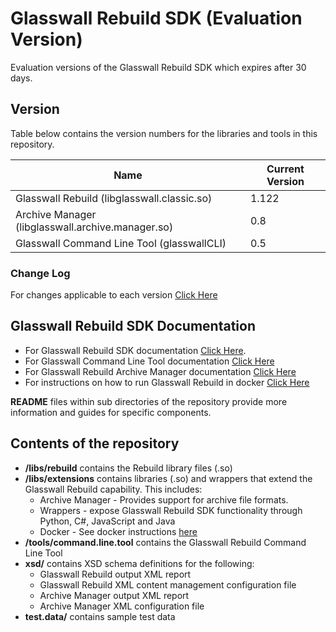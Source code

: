 # Glasswall Rebuild SDK (Evaluation Version)

Evaluation versions of the Glasswall Rebuild SDK which expires after 30 days.

## Version

Table below contains the version numbers for the libraries and tools in this repository.

| Name                                                 | Current Version |
|------------------------------------------------------|-----------------|
| Glasswall  Rebuild (libglasswall.classic.so)         | 1.122           |
| Archive Manager (libglasswall.archive.manager.so)    | 0.8             |
| Glasswall Command Line Tool (glasswallCLI)           | 0.5             |

### Change Log

For changes applicable to each version [Click Here](https://github.com/filetrust/sdk-rebuild/blob/master/Changelog.md)

## Glasswall Rebuild SDK Documentation

- For Glasswall  Rebuild SDK documentation [Click Here](https://docs.glasswallsolutions.com/sdk/rebuild).
- For Glasswall Command Line Tool documentation [Click Here](https://github.com/filetrust/sdk-rebuild/blob/master/tools/command.line.tool/README.md)
- For Glasswall Rebuild Archive Manager documentation [Click Here](https://github.com/filetrust/sdk-rebuild-eval/tree/master/libs/extensions/archive.manager)
- For instructions on how to run Glasswall Rebuild in docker [Click Here](https://github.com/filetrust/sdk-rebuild-eval/tree/master/libs/extensions/wrappers/docker)

**README** files within sub directories of the repository provide more information and guides for specific components.

## Contents of the repository

- **/libs/rebuild** contains the  Rebuild library files (.so)
- **/libs/extensions** contains libraries (.so) and wrappers that extend the Glasswall  Rebuild capability. This includes:
    - Archive Manager - Provides support for archive file formats.
    - Wrappers - expose Glasswall  Rebuild SDK functionality through Python, C#, JavaScript and Java
    - Docker - See docker instructions [here](https://github.com/filetrust/sdk-rebuild-eval/tree/master/libs/extensions/wrappers/docker)
- **/tools/command.line.tool** contains the Glasswall Rebuild Command Line Tool
- **xsd/** contains XSD schema definitions for the following:
    - Glasswall  Rebuild output XML report
    - Glasswall  Rebuild XML content management configuration file
    - Archive Manager output XML report
    - Archive Manager XML configuration file
- **test.data/** contains sample test data

